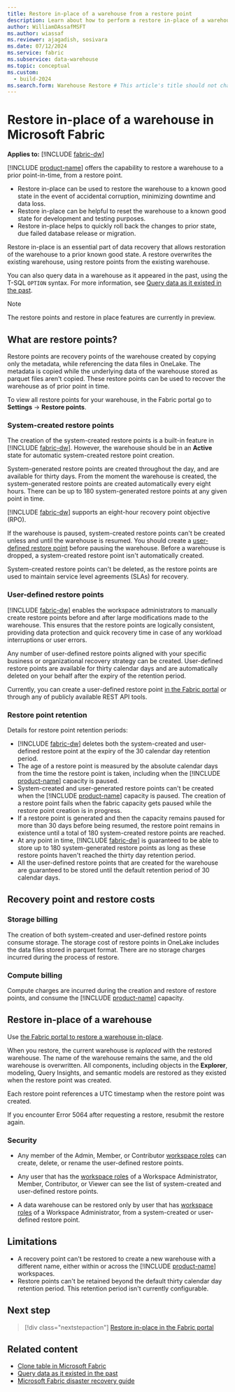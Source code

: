 ```yaml
---
title: Restore in-place of a warehouse from a restore point
description: Learn about how to perform a restore in-place of a warehouse in Microsoft Fabric.
author: WilliamDAssafMSFT
ms.author: wiassaf
ms.reviewer: ajagadish, sosivara
ms.date: 07/12/2024
ms.service: fabric
ms.subservice: data-warehouse
ms.topic: conceptual
ms.custom:
  - build-2024
ms.search.form: Warehouse Restore # This article's title should not change. If so, contact engineering.
---
```

# Restore in-place of a warehouse in Microsoft Fabric

**Applies to:** [!INCLUDE [fabric-dw](includes/applies-to-version/fabric-dw.md)]

[!INCLUDE [product-name](../includes/product-name.md)] offers the capability to restore a warehouse to a prior point-in-time, from a restore point.

- Restore in-place can be used to restore the warehouse to a known good state in the event of accidental corruption, minimizing downtime and data loss.
- Restore in-place can be helpful to reset the warehouse to a known good state for development and testing purposes.
- Restore in-place helps to quickly roll back the changes to prior state, due failed database release or migration.

Restore in-place is an essential part of data recovery that allows restoration of the warehouse to a prior known good state. A restore overwrites the existing warehouse, using restore points from the existing warehouse.

You can also query data in a warehouse as it appeared in the past, using the T-SQL `OPTION` syntax. For more information, see [Query data as it existed in the past](time-travel.md).

> [!NOTE]
> The restore points and restore in place features are currently in preview.

## What are restore points?

Restore points are recovery points of the warehouse created by copying only the metadata, while referencing the data files in OneLake. The metadata is copied while the underlying data of the warehouse stored as parquet files aren't copied. These restore points can be used to recover the warehouse as of prior point in time.

To view all restore points for your warehouse, in the Fabric portal go to **Settings** -> **Restore points**.

### System-created restore points

The creation of the system-created restore points is a built-in feature in [!INCLUDE [fabric-dw](includes/fabric-dw.md)]. However, the warehouse should be in an **Active** state for automatic system-created restore point creation.

System-generated restore points are created throughout the day, and are available for thirty days. From the moment the warehouse is created, the system-generated restore points are created automatically every eight hours. There can be up to 180 system-generated restore points at any given point in time.

[!INCLUDE [fabric-dw](includes/fabric-dw.md)] supports an eight-hour recovery point objective (RPO).

If the warehouse is paused, system-created restore points can't be created unless and until the warehouse is resumed. You should create a [user-defined restore point](#user-defined-restore-points) before pausing the warehouse. Before a warehouse is dropped, a system-created restore point isn't automatically created.

System-created restore points can't be deleted, as the restore points are used to maintain service level agreements (SLAs) for recovery.

### User-defined restore points

[!INCLUDE [fabric-dw](includes/fabric-dw.md)] enables the workspace administrators to manually create restore points before and after large modifications made to the warehouse. This ensures that the restore points are logically consistent, providing data protection and quick recovery time in case of any workload interruptions or user errors.

Any number of user-defined restore points aligned with your specific business or organizational recovery strategy can be created. User-defined restore points are available for thirty calendar days and are automatically deleted on your behalf after the expiry of the retention period.

Currently, you can create a user-defined restore point [in the Fabric portal](restore-in-place-portal.md) or through any of publicly available REST API tools.

### Restore point retention

Details for restore point retention periods:

- [!INCLUDE [fabric-dw](includes/fabric-dw.md)] deletes both the system-created and user-defined restore point at the expiry of the 30 calendar day retention period.
- The age of a restore point is measured by the absolute calendar days from the time the restore point is taken, including when the [!INCLUDE [product-name](../includes/product-name.md)] capacity is paused.
- System-created and user-generated restore points can't be created when the [!INCLUDE [product-name](../includes/product-name.md)] capacity is paused. The creation of a restore point fails when the fabric capacity gets paused while the restore point creation is in progress.
- If a restore point is generated and then the capacity remains paused for more than 30 days before being resumed, the restore point remains in existence until a total of 180 system-created restore points are reached.
- At any point in time, [!INCLUDE [fabric-dw](includes/fabric-dw.md)] is guaranteed to be able to store up to 180 system-generated restore points as long as these restore points haven't reached the thirty day retention period.
- All the user-defined restore points that are created for the warehouse are guaranteed to be stored until the default retention period of 30 calendar days.

## Recovery point and restore costs

### Storage billing

The creation of both system-created and user-defined restore points consume storage. The storage cost of restore points in OneLake includes the data files stored in parquet format. There are no storage charges incurred during the process of restore.

### Compute billing

Compute charges are incurred during the creation and restore of restore points, and consume the [!INCLUDE [product-name](../includes/product-name.md)] capacity.

## Restore in-place of a warehouse

Use [the Fabric portal to restore a warehouse in-place](restore-in-place-portal.md).

When you restore, the current warehouse is *replaced* with the restored warehouse. The name of the warehouse remains the same, and the old warehouse is overwritten. All components, including objects in the **Explorer**, modeling, Query Insights, and semantic models are restored as they existed when the restore point was created.

Each restore point references a UTC timestamp when the restore point was created.

If you encounter Error 5064 after requesting a restore, resubmit the restore again.

### Security

- Any member of the Admin, Member, or Contributor [workspace roles](workspace-roles.md) can create, delete, or rename the user-defined restore points.

- Any user that has the [workspace roles](/fabric/data-warehouse/workspace-roles) of a Workspace Administrator, Member, Contributor, or Viewer can see the list of system-created and user-defined restore points.

- A data warehouse can be restored only by user that has [workspace roles](/fabric/data-warehouse/workspace-roles) of a Workspace Administrator, from a system-created or user-defined restore point.

## Limitations

- A recovery point can't be restored to create a new warehouse with a different name, either within or across the [!INCLUDE [product-name](../includes/product-name.md)] workspaces.
- Restore points can't be retained beyond the default thirty calendar day retention period. This retention period isn't currently configurable.

## Next step

> [!div class="nextstepaction"]
> [Restore in-place in the Fabric portal](restore-in-place-portal.md)

## Related content

- [Clone table in Microsoft Fabric](clone-table.md)
- [Query data as it existed in the past](time-travel.md)
- [Microsoft Fabric disaster recovery guide](../security/disaster-recovery-guide.md)
